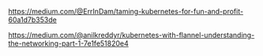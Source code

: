 
https://medium.com/@ErrInDam/taming-kubernetes-for-fun-and-profit-60a1d7b353de

https://medium.com/@anilkreddyr/kubernetes-with-flannel-understanding-the-networking-part-1-7e1fe51820e4
